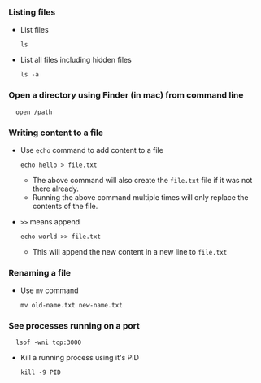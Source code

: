 ### Listing files

- List files

      ls

- List all files including hidden files

      ls -a

### Open a directory using Finder (in mac) from command line

      open /path

### Writing content to a file

- Use `echo` command to add content to a file

      echo hello > file.txt

  - The above command will also create the `file.txt` file if it was not there already.
  - Running the above command multiple times will only replace the contents of the file.

- `>>` means append

      echo world >> file.txt

  - This will append the new content in a new line to `file.txt`

### Renaming a file

- Use `mv` command

      mv old-name.txt new-name.txt

### See processes running on a port

      lsof -wni tcp:3000

- Kill a running process using it's PID

      kill -9 PID
